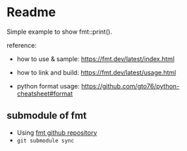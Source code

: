 Readme
======

Simple example to show fmt::print().

reference:

- how to use & sample:
https://fmt.dev/latest/index.html

- how to link and build:
https://fmt.dev/latest/usage.html

- python format usage:
https://github.com/gto76/python-cheatsheet#format

## submodule of fmt

- Using [fmt github repository](https://github.com/fmtlib/fmt.git)
- ```git submodule sync```
